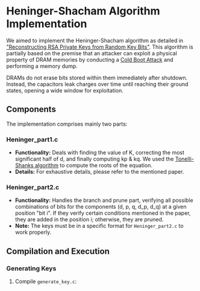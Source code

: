 # Heninger-Shacham Algorithm Implementation

We aimed to implement the Heninger-Shacham algorithm as detailed in ["Reconstructing RSA Private Keys from Random Key Bits"](https://link.springer.com/chapter/10.1007/978-3-642-03356-8_1). This algorithm is partially based on the premise that an attacker can exploit a physical property of DRAM memories by conducting a [Cold Boot Attack](https://citp.princeton.edu/our-work/memory/) and performing a memory dump.

DRAMs do not erase bits stored within them immediately after shutdown. Instead, the capacitors leak charges over time until reaching their ground states, opening a wide window for exploitation.

## Components

The implementation comprises mainly two parts:

### Heninger_part1.c

- **Functionality:** Deals with finding the value of K, correcting the most significant half of d, and finally computing kp & kq. We used the [Tonelli-Shanks algorithm](https://en.wikipedia.org/wiki/Tonelli%E2%80%93Shanks_algorithm) to compute the roots of the equation.
- **Details:** For exhaustive details, please refer to the mentioned paper.

### Heninger_part2.c

- **Functionality:** Handles the branch and prune part, verifying all possible combinations of bits for the components (d, p, q, d_p, d_q) at a given position "bit i". If they verify certain conditions mentioned in the paper, they are added in the position i; otherwise, they are pruned.
- **Note:** The keys must be in a specific format for `Heninger_part2.c` to work properly.

## Compilation and Execution

### Generating Keys

1. Compile `generate_key.c`:
